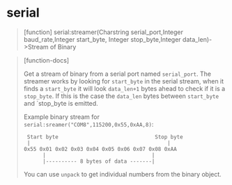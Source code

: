 # serial

> [function]
> serial:streamer(Charstring serial_port,Integer baud_rate,Integer start_byte,
               Integer stop_byte,Integer data_len)->Stream of Binary

> [function-docs]
> 
> Get a stream of binary from a serial port named `serial_port`.
> The streamer works by looking for `start_byte` in the serial stream, when it
> finds a `start_byte` it will look `data_len+1` bytes ahead to check if it is
> a `stop_byte`. If this is the case the `data_len` bytes between `start_byte`
> and `stop_byte is emitted.
> 
> Example binary stream for `serial:sreamer("COM8",115200,0x55,0xAA,8)`:
> ```
>  Start byte                               Stop byte
>  |                                            |
> 0x55 0x01 0x02 0x03 0x04 0x05 0x06 0x07 0x08 0xAA
>       |                                  |
>       |---------- 8 bytes of data -------| 
> ```
> You can use `unpack` to get individual numbers from the binary object.
> 


